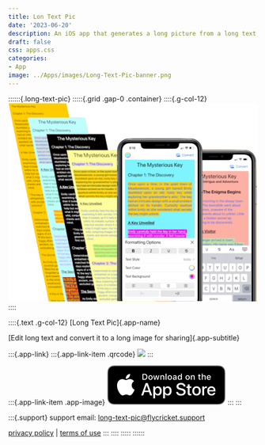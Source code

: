```yaml
---
title: Lon Text Pic
date: '2023-06-20'
description: An iOS app that generates a long picture from a long text, written in Swift.
draft: false
css: apps.css
categories:
- App
image: ../Apps/images/Long-Text-Pic-banner.png
---
```


::::::{.long-text-pic}
:::::{.grid .gap-0 .container}
::::{.g-col-12}
[![](../Apps/images/Long-Text-Pic-banner.png)](https://feynlee.github.io/curiosity-notes/Apps/Long-Text-Pic.html)
::::

::::{.text .g-col-12}
[Long Text Pic]{.app-name}

[Edit long text and convert it
to a long image for sharing]{.app-subtitle}

:::{.app-link}
:::{.app-link-item .qrcode}
[![](https://tools-qr-production.s3.amazonaws.com/output/apple-toolbox/35142435f6542ef4f3c5751f85271dc9/640c735d40f77518bf91755bf5a6fff3.png)](https://apple.co/46avN7E)
:::

:::{.app-link-item .app-image}
[![](../Apps/images/Download_on_the_App_Store_Badge.svg)](https://apple.co/46avN7E)
:::
:::

:::{.support}
support email:
long-text-pic@flycricket.support

[privacy policy](https://doc-hosting.flycricket.io/long-text-pic-privacy-policy/9fb63f5d-7387-4a59-a7b5-e9f31aff2121/privacy)   |   [terms of use](https://doc-hosting.flycricket.io/long-text-pic-terms-of-use/225e88ee-450f-4fad-8403-42113088f4b6/terms)
:::
::::
:::::
::::::
